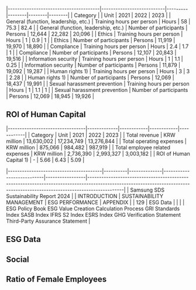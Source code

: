 |---------------------------------------|---------------------------|---------|--------|--------|--------|
| Category                              |                           | Unit    | 2021   | 2022   | 2023   |
| General (function,  leadership, etc.) | Training hours per person | Hours   | 58     | 75.3   | 82.4   |
| General (function,  leadership, etc.) | Number of participants    | Persons | 12,644 | 22,282 | 20,096 |
| Ethics                                | Training hours per person | Hours   | 1      | 0.9    | 1      |
| Ethics                                | Number of participants    | Persons | 11,919 | 19,970 | 18,890 |
| Compliance                            | Training hours per person | Hours   | 2.4    | 1.7    | 1      |
| Compliance                            | Number of participants    | Persons | 12,107 | 20,843 | 19,516 |
| Information  security                 | Training hours per person | Hours   | 1      | 1.1    | 0.25   |
| Information  security                 | Number of participants    | Persons | 11,879 | 19,092 | 19,287 |
| Human rights 1)                       | Training hours per person | Hours   | 3      | 3      | 2.28   |
| Human rights 1)                       | Number of participants    | Persons | 12,069 | 18,437 | 19,991 |
| Sexual harassment  prevention         | Training hours per person | Hours   | 1      | 1.1    | 1      |
| Sexual harassment  prevention         | Number of participants    | Persons | 12,069 | 18,945 | 19,926 |

## **ROI of Human Capital**

|---------------------------------|-------------|------------|------------|------------|
| Category                        | Unit        | 2021       | 2022       | 2023       |
| Total revenue                   | KRW million | 13,630,002 | 17,234,749 | 13,276,844 |
| Total operating expenses        | KRW million | 875,066    | 984,482    | 987,919    |
| Total employee related expenses | KRW million | 2,736,390  | 2,993,327  | 3,003,182  |
| ROI of Human Capital 1)         | -           | 5.66       | 6.43       | 5.09       |

|----------------------------------------|----------|--------------|---------------------------|-----------------|---------------------------------------------------------------------------------------------------------------------------------------------------------------------------|
| Samsung SDS Sustainability Report 2024 |          | INTRODUCTION | SUSTAINABILITY MANAGEMENT | ESG PERFORMANCE | APPENDIX                                                                                                                                                                  |
| 129                                    | ESG Data |              |                           |                 | ESG Policy Book ESG Value Creation Calculation Process GRI Standards Index SASB Index IFRS S2 Index ESRS Index GHG Verification Statement Third-Party Assurance Statement |

## **ESG Data**

## **Social**

## **Ratio of Female Employees**